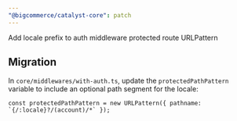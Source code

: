 ```yaml
---
"@bigcommerce/catalyst-core": patch
---
```


Add locale prefix to auth middleware protected route URLPattern

## Migration

In `core/middlewares/with-auth.ts`, update the `protectedPathPattern` variable to include an optional path segment for the locale:
```tsx
const protectedPathPattern = new URLPattern({ pathname: `{/:locale}?/(account)/*` });
```
